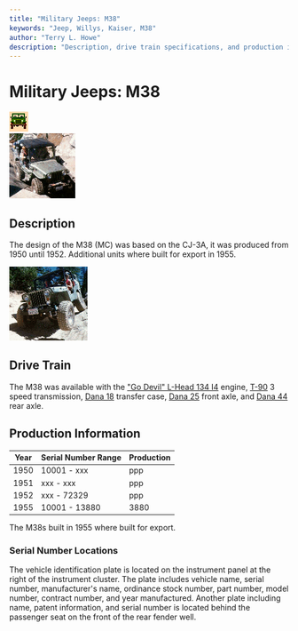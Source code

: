 ```yaml
---
title: "Military Jeeps: M38"
keywords: "Jeep, Willys, Kaiser, M38"
author: "Terry L. Howe"
description: "Description, drive train specifications, and production information for the Willys Jeep M38"
---
```

# Military Jeeps: M38

![military jeeps](/images/military.gif)   
[![](/images/m38s_.gif)](/images/m38s.gif) 

## Description

The design of the M38 (MC) was based on the CJ-3A, it was produced from 1950 until 1952. Additional units where built for export in 1955. 

[![](/images/m38f_.gif)](/images/m38f.gif) 

## Drive Train

The M38 was available with the ["Go Devil" L-Head 134 I4](/engine/factory/godevil134.html) engine, [T-90](/transmission/factory/t90.html) 3 speed transmission, [Dana 18](/xfer/factory/d18.html) transfer case, [Dana 25](/axle/factory/d25.html) front axle, and [Dana 44](/axle/factory/d44.html) rear axle. 

## Production Information

| Year | Serial Number Range | Production |
|------|---------------------|------------|
| 1950 | 10001 - xxx         | ppp        |
| 1951 | xxx - xxx           | ppp        |
| 1952 | xxx - 72329         | ppp        |
| 1955 | 10001 - 13880       | 3880       |

The M38s built in 1955 where built for export.

### Serial Number Locations

The vehicle identification plate is located on the instrument panel at the right of the instrument cluster. The plate includes vehicle name, serial number, manufacturer's name, ordinance stock number, part number, model number, contract number, and year manufactured. Another plate including name, patent information, and serial number is located behind the passenger seat on the front of the rear fender well.